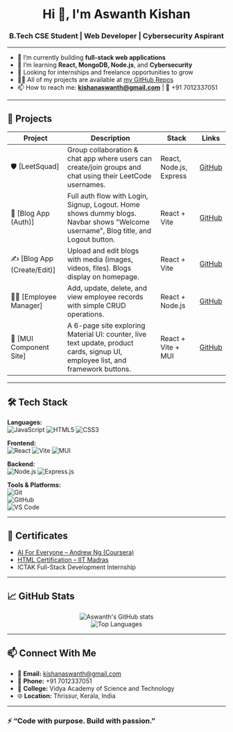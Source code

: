 <h1 align="center">Hi 👋, I'm Aswanth Kishan</h1>
<h3 align="center">B.Tech CSE Student | Web Developer | Cybersecurity Aspirant</h3>

---

- 🔭 I’m currently building **full-stack web applications**
- 🌱 I’m learning **React, MongoDB, Node.js**, and **Cybersecurity**
- 💼 Looking for internships and freelance opportunities to grow
- 👨‍💻 All of my projects are available at [my GitHub Repos](https://github.com/Aswanth-create)
- 📫 How to reach me: **kishanaswanth@gmail.com** | 📱 +91 7012337051

---

## 🚀 Projects

| Project | Description | Stack | Links |
|--------|-------------|-------|-------|
| 🛡️ [LeetSquad] | Group collaboration & chat app where users can create/join groups and chat using their LeetCode usernames. | React, Node.js, Express | [GitHub](https://github.com/Aswanth-create/leetsquad-app.git) |
| 📝 [Blog App (Auth)] | Full auth flow with Login, Signup, Logout. Home shows dummy blogs. Navbar shows "Welcome username", Blog title, and Logout button. | React + Vite | [GitHub](https://github.com/Aswanth-create/blog-app.git) |
| ✍️ [Blog App (Create/Edit)] | Upload and edit blogs with media (images, videos, files). Blogs display on homepage. | React + Vite | [GitHub](https://github.com/Aswanth-create/new-edit-blog) |
| 👨‍💼 [Employee Manager] | Add, update, delete, and view employee records with simple CRUD operations. | React + Node.js | [GitHub](https://github.com/Aswanth-create/employee-app.git) |
| 🎨 [MUI Component Site] | A 6-page site exploring Material UI: counter, live text update, product cards, signup UI, employee list, and framework buttons. | React + Vite + MUI | [GitHub](https://github.com/Aswanth-create/my-app.git) |

---

## 🛠 Tech Stack

**Languages:**  
![JavaScript](https://img.shields.io/badge/-JavaScript-black?style=flat-square&logo=javascript) 
![HTML5](https://img.shields.io/badge/-HTML5-orange?style=flat-square&logo=html5) 
![CSS3](https://img.shields.io/badge/-CSS3-blue?style=flat-square&logo=css3)

**Frontend:**  
![React](https://img.shields.io/badge/-React-black?style=flat-square&logo=react)
![Vite](https://img.shields.io/badge/-Vite-646cff?style=flat-square&logo=vite)
![MUI](https://img.shields.io/badge/-MUI-blue?style=flat-square&logo=mui)

**Backend:**  
![Node.js](https://img.shields.io/badge/-Node.js-green?style=flat-square&logo=node.js)
![Express.js](https://img.shields.io/badge/-Express-black?style=flat-square&logo=express)

**Tools & Platforms:**  
![Git](https://img.shields.io/badge/-Git-black?style=flat-square&logo=git)  
![GitHub](https://img.shields.io/badge/-GitHub-black?style=flat-square&logo=github)  
![VS Code](https://img.shields.io/badge/-VSCode-blue?style=flat-square&logo=visual-studio-code)

---

## 📜 Certificates

- [AI For Everyone – Andrew Ng (Coursera)](https://github.com/Aswanth-create/ai-course-proof)  
- [HTML Certification – IIT Madras](https://github.com/Aswanth-create/html-iitm)  
- ICTAK Full-Stack Development Internship  

---

## 📈 GitHub Stats

<p align="center">
  <img src="https://github-readme-stats.vercel.app/api?username=Aswanth-create&show_icons=true&theme=radical" alt="Aswanth's GitHub stats" />
  <br>
  <img src="https://github-readme-stats.vercel.app/api/top-langs/?username=Aswanth-create&layout=compact&theme=radical" alt="Top Languages" />
</p>

---

## 📫 Connect With Me

- 📧 **Email:** kishanaswanth@gmail.com  
- 📱 **Phone:** +91 7012337051  
- 🏫 **College:** Vidya Academy of Science and Technology  
- 🌐 **Location:** Thrissur, Kerala, India

---

### ⚡ “Code with purpose. Build with passion.”
